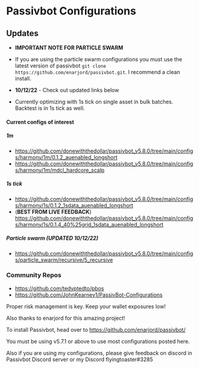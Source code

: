 # Passivbot Configurations
## Updates
  * **IMPORTANT NOTE FOR PARTICLE SWARM**
   * If you are using the particle swarm configurations you must use the latest version of passivbot ``git clone https://github.com/enarjord/passivbot.git``. I recommend a clean install. 
   
  * **10/12/22** - Check out updated links below
  
  * Currently optimizing with 1s tick on single asset in bulk batches. Backtest is in 1s tick as well.
#### Current configs of interest
##### 1m
  * https://github.com/donewiththedollar/passivbot_v5.8.0/tree/main/configs/harmony/1m/0.1.2_auenabled_longshort
  * https://github.com/donewiththedollar/passivbot_v5.8.0/tree/main/configs/harmony/1m/mdcl_hardcore_scalp
##### 1s tick
  * https://github.com/donewiththedollar/passivbot_v5.8.0/tree/main/configs/harmony/1s/0.1.2_1sdata_auenabled_longshort
  * (**BEST FROM LIVE FEEDBACK**) https://github.com/donewiththedollar/passivbot_v5.8.0/tree/main/configs/harmony/1s/0.1.4_40%25grid_1sdata_auenabled_longshort
##### Particle swarm (**UPDATED 10/12/22**)
  * https://github.com/donewiththedollar/passivbot_v5.8.0/tree/main/configs/particle_swarm/recursive/5_recursive
  
### Community Repos
  * https://github.com/tedyptedto/pbos
  * https://github.com/JohnKearney1/PassivBot-Configurations
  

Proper risk management is key. Keep your wallet exposures low!

Also thanks to enarjord for this amazing project!

To install Passivbot, head over to https://github.com/enarjord/passivbot/

You must be using v5.7.1 or above to use most configurations posted here.

Also if you are using my configurations, please give feedback on discord in Passivbot Discord server or my Discord flyingtoaster#3285
